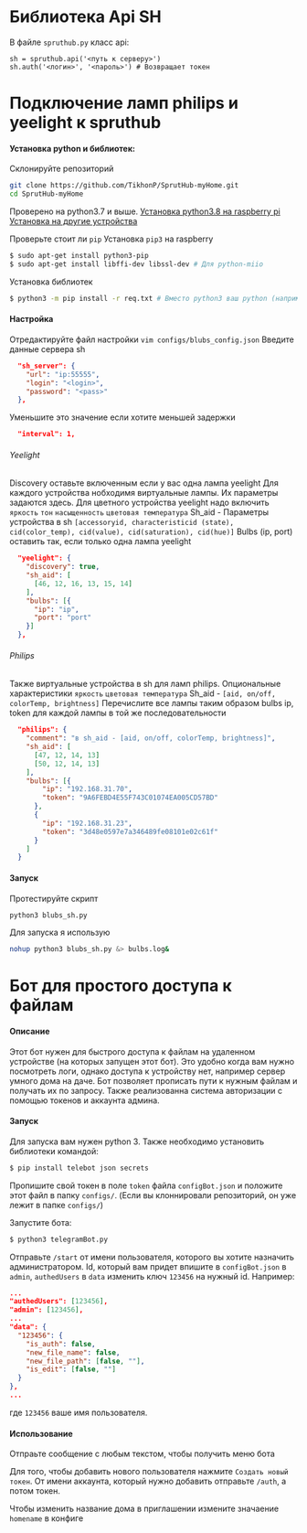 # Библиотека Api SH

В файле `spruthub.py` класс api:

```python3
sh = spruthub.api('<путь к серверу>')
sh.auth('<логин>', '<пароль>') # Возвращает токен
```

# Подключение ламп philips и yeelight к spruthub
#### Установка python и библиотек:

Склонируйте репозиторий
```bash
git clone https://github.com/TikhonP/SprutHub-myHome.git
cd SprutHub-myHome
```

Проверено на python3.7 и выше.
[Установка python3.8 на raspberry pi](https://installvirtual.com/how-to-install-python-3-8-on-raspberry-pi-raspbian/)
[Установка на другие устройства](https://python.org)

Проверьте стоит ли `pip`
Установка `pip3` на raspberry
```bash
$ sudo apt-get install python3-pip
$ sudo apt-get install libffi-dev libssl-dev # Для python-miio
```
Установка библиотек
```bash
$ python3 -m pip install -r req.txt # Вместо python3 ваш python (например python3.7)
```

#### Настройка
Отредактируйте файл настройки `vim configs/blubs_config.json`
Введите данные сервера sh

```json
  "sh_server": {
    "url": "ip:55555",
    "login": "<login>",
    "password": "<pass>"
  },
```

Уменьшите это значение если хотите меньшей задержки

```json
  "interval": 1,
```
###### Yeelight
Discovery оставьте включенным если у вас одна лампа yeelight
Для каждого устройства нобходимя виртуальные лампы. Их параметры задаются здесь. Для цветного устройства yeelight надо включить `яркость` `тон` `насыщенность` `цветовая температура`
Sh_aid - Параметры устройства в sh `[accessoryid, characteristicid (state), cid(color_temp), cid(value), cid(saturation), cid(hue)]`
Bulbs (ip, port) оставить так, если только одна лампа  yeelight

```json
  "yeelight": {
    "discovery": true,
    "sh_aid": [
      [46, 12, 16, 13, 15, 14]
    ],
    "bulbs": [{
      "ip": "ip",
      "port": "port"
    }]
  },
```
###### Philips
Также виртуальные устройства в sh для ламп philips. Опциональные характеристики `яркость` `цветовая температура`
Sh_aid - `[aid, on/off, colorTemp, brightness]`
Перечислите все лампы таким образом
bulbs ip, token для каждой лампы в той же последовательности
```json
  "philips": {
    "comment": "в sh_aid - [aid, on/off, colorTemp, brightness]",
    "sh_aid": [
      [47, 12, 14, 13]
      [50, 12, 14, 13]
    ],
    "bulbs": [{
        "ip": "192.168.31.70",
        "token": "9A6FEBD4E55F743C01074EA005CD57BD"
      },
      {
        "ip": "192.168.31.23",
        "token": "3d48e0597e7a346489fe08101e02c61f"
      }
    ]
  }
```

#### Запуск
Протестируйте скрипт
```bash
python3 blubs_sh.py
```

Для запуска я использую
```bash
nohup python3 blubs_sh.py &> bulbs.log&
```



# Бот для простого доступа к файлам

#### Описание

Этот бот нужен для быстрого доступа к файлам на удаленном устройстве (на которых запущен этот бот). Это удобно когда вам нужно посмотреть логи, однако доступа к устройству нет, например сервер умного дома на даче. Бот позволяет прописать пути к нужным файлам и получать их по запросу. Также реализованна система авторизации с помощью токенов и аккаунта админа.

#### Запуск

Для запуска вам нужен python 3. Также необходимо установить библиотеки командой:

```bash
$ pip install telebot json secrets
```

Пропишите свой токен в поле `token` файла `configBot.json` и положите этот файл в папку `configs/`. (Если вы клоннировали репозиторий, он уже лежит в папке `configs/`)

Запустите бота:

```bash
$ python3 telegramBot.py
```

Отправьте `/start` от имени пользователя, которого вы хотите назначить администратором. Id, который вам придет впишите в `configBot.json` в `admin`, `authedUsers` в `data` изменить ключ  `123456` на нужный id. Например:

```json
...
"authedUsers": [123456],
"admin": [123456],
...
"data": {
  "123456": {
    "is_auth": false,
    "new_file_name": false,
    "new_file_path": [false, ""],
    "is_edit": [false, ""]
  }
},
...
```

где `123456` ваше имя пользователя.

#### Использование

Отпраьте сообщение с любым текстом, чтобы получить меню бота

Для того, чтобы добавить нового пользователя нажмите `Создать новый токен`. От имени аккаунта, который нужно добавить отправьте `/auth`, а потом токен.

Чтобы изменить название дома в приглашении измените значаение `homename` в конфиге
